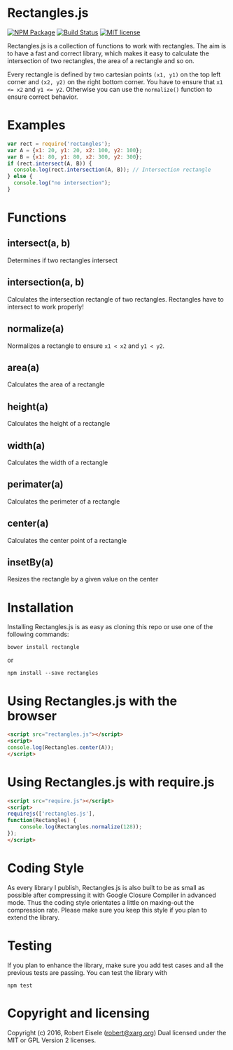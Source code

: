 # Rectangles.js

[![NPM Package](https://img.shields.io/npm/v/rectangles.svg?style=flat)](https://npmjs.org/package/rectangles "View this project on npm")
[![Build Status](https://travis-ci.org/infusion/Rectangles.js.svg)](https://travis-ci.org/infusion/Rectangles.js)
[![MIT license](http://img.shields.io/badge/license-MIT-brightgreen.svg)](http://opensource.org/licenses/MIT)


Rectangles.js is a collection of functions to work with rectangles. The aim is to have a fast and correct library, which makes it easy to calculate the intersection of two rectangles, the area of a rectangle and so on.

Every rectangle is defined by two cartesian points `(x1, y1)` on the top left corner and `(x2, y2)` on the right bottom corner. You have to ensure that `x1 <= x2` and `y1 <= y2`. Otherwise you can use the `normalize()` function to ensure correct behavior.

Examples
===

```javascript
var rect = require('rectangles');
var A = {x1: 20, y1: 20, x2: 100, y2: 100};
var B = {x1: 80, y1: 80, x2: 300, y2: 300};
if (rect.intersect(A, B)) {
  console.log(rect.intersection(A, B)); // Intersection rectangle
} else {
  console.log("no intersection");
}
```

Functions
===

intersect(a, b)
---
Determines if two rectangles intersect

intersection(a, b)
---
Calculates the intersection rectangle of two rectangles. Rectangles have to intersect to work properly!

normalize(a)
---
Normalizes a rectangle to ensure `x1 < x2` and `y1 < y2`.

area(a)
---
Calculates the area of a rectangle

height(a)
---
Calculates the height of a rectangle

width(a)
---
Calculates the width of a rectangle

perimater(a)
---
Calculates the perimeter of a rectangle

center(a)
---
Calculates the center point of a rectangle

insetBy(a)
---
Resizes the rectangle by a given value on the center

Installation
===
Installing Rectangles.js is as easy as cloning this repo or use one of the following commands:

```
bower install rectangle
```
or

```
npm install --save rectangles
```


Using Rectangles.js with the browser
===
```html
<script src="rectangles.js"></script>
<script>
console.log(Rectangles.center(A));
</script>
```

Using Rectangles.js with require.js
===
```html
<script src="require.js"></script>
<script>
requirejs(['rectangles.js'],
function(Rectangles) {
    console.log(Rectangles.normalize(128));
});
</script>
```

Coding Style
===
As every library I publish, Rectangles.js is also built to be as small as possible after compressing it with Google Closure Compiler in advanced mode. Thus the coding style orientates a little on maxing-out the compression rate. Please make sure you keep this style if you plan to extend the library.

Testing
===
If you plan to enhance the library, make sure you add test cases and all the previous tests are passing. You can test the library with

```
npm test
```

Copyright and licensing
===
Copyright (c) 2016, Robert Eisele (robert@xarg.org)
Dual licensed under the MIT or GPL Version 2 licenses.
